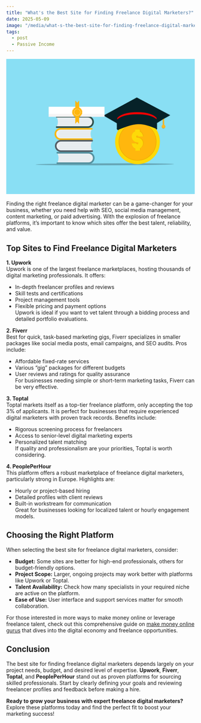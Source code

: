 ```yaml
---
title: "What's the Best Site for Finding Freelance Digital Marketers?"
date: 2025-05-09
image: "/media/what-s-the-best-site-for-finding-freelance-digital-marketers.jpg"
tags:
  - post
  - Passive Income
---
```


![What's the Best Site for Finding Freelance Digital Marketers?](/media/what-s-the-best-site-for-finding-freelance-digital-marketers.jpg)

Finding the right freelance digital marketer can be a game-changer for your business, whether you need help with SEO, social media management, content marketing, or paid advertising. With the explosion of freelance platforms, it’s important to know which sites offer the best talent, reliability, and value.

## Top Sites to Find Freelance Digital Marketers

**1. Upwork**  
Upwork is one of the largest freelance marketplaces, hosting thousands of digital marketing professionals. It offers:  
- In-depth freelancer profiles and reviews  
- Skill tests and certifications  
- Project management tools  
- Flexible pricing and payment options  
Upwork is ideal if you want to vet talent through a bidding process and detailed portfolio evaluations.

**2. Fiverr**  
Best for quick, task-based marketing gigs, Fiverr specializes in smaller packages like social media posts, email campaigns, and SEO audits. Pros include:  
- Affordable fixed-rate services  
- Various “gig” packages for different budgets  
- User reviews and ratings for quality assurance  
For businesses needing simple or short-term marketing tasks, Fiverr can be very effective.

**3. Toptal**  
Toptal markets itself as a top-tier freelance platform, only accepting the top 3% of applicants. It is perfect for businesses that require experienced digital marketers with proven track records. Benefits include:  
- Rigorous screening process for freelancers  
- Access to senior-level digital marketing experts  
- Personalized talent matching  
If quality and professionalism are your priorities, Toptal is worth considering.

**4. PeoplePerHour**  
This platform offers a robust marketplace of freelance digital marketers, particularly strong in Europe. Highlights are:  
- Hourly or project-based hiring  
- Detailed profiles with client reviews  
- Built-in workstream for communication  
Great for businesses looking for localized talent or hourly engagement models.

## Choosing the Right Platform

When selecting the best site for freelance digital marketers, consider:  
- **Budget:** Some sites are better for high-end professionals, others for budget-friendly options.  
- **Project Scope:** Larger, ongoing projects may work better with platforms like Upwork or Toptal.  
- **Talent Availability:** Check how many specialists in your required niche are active on the platform.  
- **Ease of Use:** User interface and support services matter for smooth collaboration.

For those interested in more ways to make money online or leverage freelance talent, check out this comprehensive guide on [make money online gurus](https://supertotallyawesome.com/posts/make-money-online-gurus/) that dives into the digital economy and freelance opportunities.

## Conclusion

The best site for finding freelance digital marketers depends largely on your project needs, budget, and desired level of expertise. **Upwork**, **Fiverr**, **Toptal**, and **PeoplePerHour** stand out as proven platforms for sourcing skilled professionals. Start by clearly defining your goals and reviewing freelancer profiles and feedback before making a hire.  

**Ready to grow your business with expert freelance digital marketers?** Explore these platforms today and find the perfect fit to boost your marketing success!
